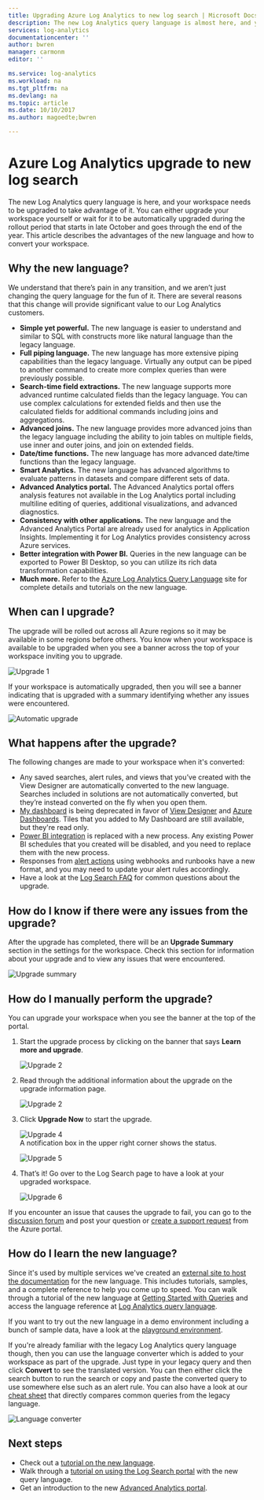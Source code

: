 ```yaml
---
title: Upgrading Azure Log Analytics to new log search | Microsoft Docs
description: The new Log Analytics query language is almost here, and you can participate in the public preview.  This article describes the advantages of the new language and how to convert your workspace.
services: log-analytics
documentationcenter: ''
author: bwren
manager: carmonm
editor: ''

ms.service: log-analytics
ms.workload: na
ms.tgt_pltfrm: na
ms.devlang: na
ms.topic: article
ms.date: 10/10/2017
ms.author: magoedte;bwren

---
```


# Azure Log Analytics upgrade to new log search

The new Log Analytics query language is here, and your workspace needs to be upgraded to take advantage of it.  You can either upgrade your workspace yourself or wait for it to be automatically upgraded during the rollout period that starts in late October and goes through the end of the year.  This article describes the advantages of the new language and how to convert your workspace.  

## Why the new language?
We understand that there’s pain in any transition, and we aren’t just changing the query language for the fun of it.  There are several reasons that this change will provide significant value to our Log Analytics customers.

- **Simple yet powerful.** The new language is easier to understand and similar to SQL with constructs more like natural language than the legacy language.
- **Full piping language.**  The new language has more extensive piping capabilities than the legacy language.  Virtually any output can be piped to another command to create more complex queries than were previously possible.
- **Search-time field extractions.**  The new language supports more advanced runtime calculated fields than the legacy language.  You can use complex calculations for extended fields and then use the calculated fields for additional commands including joins and aggregations.
- **Advanced joins.**  The new language provides more advanced joins than the legacy language including the ability to join tables on multiple fields, use inner and outer joins, and join on extended fields.
- **Date/time functions.**  The new language has more advanced date/time functions than the legacy language.
- **Smart Analytics.**  The new language has advanced algorithms to evaluate patterns in datasets and compare different sets of data.
- **Advanced Analytics portal.**  The Advanced Analytics portal offers analysis features not available in the Log Analytics portal including multiline editing of queries, additional visualizations, and advanced diagnostics.
- **Consistency with other applications.**  The new language and the Advanced Analytics Portal are already used for analytics in Application Insights.  Implementing it for Log Analytics provides consistency across Azure services.
- **Better integration with Power BI.** Queries in the new language can be exported to Power BI Desktop, so you can utilize its rich data transformation capabilities.
- **Much more.** Refer to the [Azure Log Analytics Query Language](https://docs.loganalytics.io) site for complete details and tutorials on the new language.


## When can I upgrade?
The upgrade will be rolled out across all Azure regions so it may be available in some regions before others.  You know when your workspace is available to be upgraded when you see a banner across the top of your workspace inviting you to upgrade.

![Upgrade 1](media/log-analytics-log-search-upgrade/upgrade-01a.png)

If your workspace is automatically upgraded, then you will see a banner indicating that is upgraded with a summary identifying whether any issues were encountered.

 ![Automatic upgrade](media/log-analytics-log-search-upgrade/auto-upgrade.png)


## What happens after the upgrade?
The following changes are made to your workspace when it's converted:

- Any saved searches, alert rules, and views that you’ve created with the View Designer are automatically converted to the new language.  Searches included in solutions are not automatically converted, but they’re instead converted on the fly when you open them.  
- [My dashboard](log-analytics-dashboards.md) is being deprecated in favor of [View Designer](log-analytics-view-designer.md) and [Azure Dashboards](../azure-portal/azure-portal-dashboards.md).  Tiles that you added to My Dashboard are still available, but they're read only.
- [Power BI integration](log-analytics-powerbi.md) is replaced with a new process.  Any existing Power BI schedules that you created will be disabled, and you need to replace them with the new process.
- Responses from [alert actions](log-analytics-alerts-actions.md) using webhooks and runbooks have a new format, and you may need to update your alert rules accordingly.
- Have a look at the [Log Search FAQ](log-analytics-log-search-faq.md) for common questions about the upgrade.

## How do I know if there were any issues from the upgrade?
After the upgrade has completed, there will be an **Upgrade Summary** section in the settings for the workspace.  Check this section for information about your upgrade and to view any issues that were encountered.

 ![Upgrade summary](media/log-analytics-log-search-upgrade/upgrade-summary.png)

## How do I manually perform the upgrade?
You can upgrade your workspace when you see the banner at the top of the portal.  

1.  Start the upgrade process by clicking on the banner that says **Learn more and upgrade**.

    ![Upgrade 2](media/log-analytics-log-search-upgrade/upgrade-01a.png)<br>

2.  Read through the additional information about the upgrade on the upgrade information page.

    ![Upgrade 2](media/log-analytics-log-search-upgrade/upgrade-03.png)<br>

3.  Click **Upgrade Now** to start the upgrade.

    ![Upgrade 4](media/log-analytics-log-search-upgrade/upgrade-04.png)<br>A notification box in the upper right corner shows the status.
    
    ![Upgrade 5](media/log-analytics-log-search-upgrade/upgrade-05.png)

4.  That’s it!  Go over to the Log Search page to have a look at your upgraded workspace.

    ![Upgrade 6](media/log-analytics-log-search-upgrade/upgrade-06.png)

If you encounter an issue that causes the upgrade to fail, you can go to the [discussion forum](https://social.msdn.microsoft.com/Forums/azure/home?forum=opinsights) and post your question or [create a support request](../azure-supportability/how-to-create-azure-support-request.md) from the Azure portal.

## How do I learn the new language?
Since it's used by multiple services we've created an [external site to host the documentation](https://docs.loganalytics.io/) for the new language.  This includes tutorials, samples, and a complete reference to help you come up to speed. You can walk through a tutorial of the new language at [Getting Started with Queries](https://go.microsoft.com/fwlink/?linkid=856078) and access the language reference at [Log Analytics query language](https://go.microsoft.com/fwlink/?linkid=856079).  

If you want to try out the new language in a demo environment including a bunch of sample data, have a look at the [playground environment](https://portal.loganalytics.io/demo#/discover/home).

If you're already familiar with the legacy Log Analytics query language though, then you can use the language converter which is added to your workspace as part of the upgrade.  Just type in your legacy query and then click **Convert** to see the translated version.  You can then either click the search button to run the search or copy and paste the converted query to use somewhere else such as an alert rule.  You can also have a look at our [cheat sheet](log-analytics-log-search-transition.md) that directly compares common queries from the legacy language.

![Language converter](media/log-analytics-log-search-upgrade/language-converter.png)


## Next steps
- Check out a [tutorial on the new language](https://go.microsoft.com/fwlink/?linkid=856078).
- Walk through a [tutorial on using the Log Search portal](log-analytics-log-search-log-search-portal.md) with the new query language.
- Get an introduction to the new [Advanced Analytics portal](https://go.microsoft.com/fwlink/?linkid=856587).
